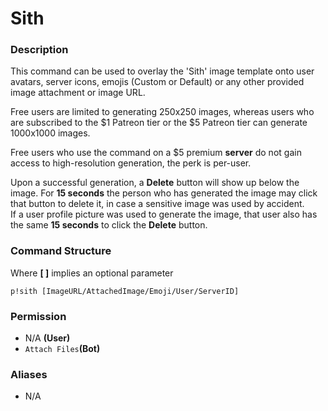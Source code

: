 # Sith

### Description

This command can be used to overlay the 'Sith' image template onto user avatars, server icons, emojis \(Custom or Default\) or any other provided image attachment or image URL.

Free users are limited to generating 250x250 images, whereas users who are subscribed to the $1 Patreon tier or the $5 Patreon tier can generate 1000x1000 images.  
  
Free users who use the command on a $5 premium **server** do not gain access to high-resolution generation, the perk is per-user.  
  
Upon a successful generation, a **Delete** button will show up below the image. For **15 seconds** the person who has generated the image may click that button to delete it, in case a sensitive image was used by accident.  
If a user profile picture was used to generate the image, that user also has the same **15 seconds** to click the **Delete** button.

### Command Structure

Where **\[ \]** implies an optional parameter

```text
p!sith [ImageURL/AttachedImage/Emoji/User/ServerID]
```

### **Permission**

* N/A **\(User\)**
* `Attach Files`**\(Bot\)**

### Aliases

* N/A

